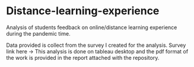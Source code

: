 # Distance-learning-experience
Analysis of students feedback on online/distance learning experience during the pandemic time.


Data provided is collect from the survey I created for the analysis. Survey link here -> 
This analysis is done on tableau desktop and the pdf format of the work is provided in the report attached with the repository.
